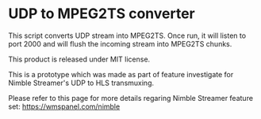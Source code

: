 UDP to MPEG2TS converter
===========

This script converts UDP stream into MPEG2TS.
Once run, it will listen to port 2000 and will flush the incoming stream into MPEG2TS chunks.

This product is released under MIT license.


This is a prototype which was made as part of feature investigate for Nimble Streamer's UDP to HLS transmuxing.

Please refer to this page for more details regaring Nimble Streamer feature set: https://wmspanel.com/nimble